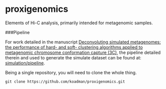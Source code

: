proxigenomics
=============

Elements of Hi-C analysis, primarily intended for metagenomic samples.

###Pipeline

For work detailed in the manuscript [Deconvoluting simulated metagenomes: the performance of hard- and soft- clustering algorithms applied to metagenomic chromosome conformation capture (3C)](https://doi.org/10.7287/peerj.preprints.1974v2), the pipeline detailed therein and used to generate the simulate dataset can be found at: [simulation/pipeline](simulation/pipeline). 

Being a single repository, you will need to clone the whole thing.

```
git clone https://github.com/koadman/proxigenomics.git
```
